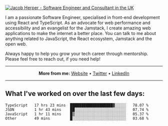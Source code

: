 [![Jacob Herper - Software Engineer and Consultant in the UK](https://res.cloudinary.com/jacobherper/image/upload/v1641506277/gh-image.png)](https://jacobherper.com/)

I am a passionate Software Engineer, specialised in front-end development using React and TypeScript. As an advocate for web performance and accessibility and an evangelist for the Jamstack, I create amazing web applications to make the internet a better place. You can talk to me about anything related to JavaScript, the React ecosystem, Jamstack and the open web.

Always happy to help you grow your tech career through mentorship. Please feel free to reach out, if you need help!

---

<p align="center">
  <strong>More from me:</strong> 
  <a href="https://jacobherper.com/">Website</a> •
  <a href="https://twitter.com/intent/follow?screen_name=jakeherp&tw_p=followbutton">Twitter</a> •
  <a href="https://www.linkedin.com/in/jacobherper/">LinkedIn</a>
</p>

---

## What I've worked on over the last few days:

<!--START_SECTION:waka-->

```text
TypeScript   17 hrs 23 mins  ███████████████████▓░░░░░   78.07 %
JSON         1 hr 43 mins    ██░░░░░░░░░░░░░░░░░░░░░░░   07.74 %
JavaScript   1 hr 11 mins    █▒░░░░░░░░░░░░░░░░░░░░░░░   05.37 %
Other        49 mins         █░░░░░░░░░░░░░░░░░░░░░░░░   03.68 %
```

<!--END_SECTION:waka-->
